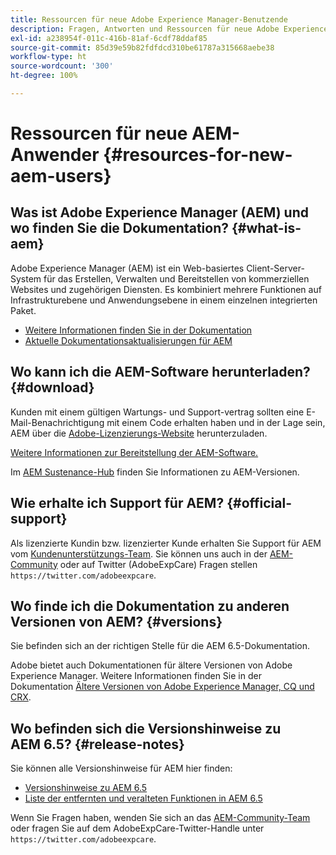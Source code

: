 ```yaml
---
title: Ressourcen für neue Adobe Experience Manager-Benutzende
description: Fragen, Antworten und Ressourcen für neue Adobe Experience Manager-Benutzende
exl-id: a238954f-011c-416b-81af-6cdf78ddaf85
source-git-commit: 85d39e59b82fdfdcd310be61787a315668aebe38
workflow-type: ht
source-wordcount: '300'
ht-degree: 100%

---
```


# Ressourcen für neue AEM-Anwender {#resources-for-new-aem-users}

## Was ist Adobe Experience Manager (AEM) und wo finden Sie die Dokumentation? {#what-is-aem}

Adobe Experience Manager (AEM) ist ein Web-basiertes Client-Server-System für das Erstellen, Verwalten und Bereitstellen von kommerziellen Websites und zugehörigen Diensten. Es kombiniert mehrere Funktionen auf Infrastrukturebene und Anwendungsebene in einem einzelnen integrierten Paket.

* [Weitere Informationen finden Sie in der Dokumentation](/help/sites-deploying/home.md)
* [Aktuelle Dokumentationsaktualisierungen für AEM](https://experienceleague.adobe.com/docs/experience-manager-release-information/aem-release-updates/doc-updates/documentation-updates.html?lang=de)

## Wo kann ich die AEM-Software herunterladen? {#download}

Kunden mit einem gültigen Wartungs- und Support-vertrag sollten eine E-Mail-Benachrichtigung mit einem Code erhalten haben und in der Lage sein, AEM über die [Adobe-Lizenzierungs-Website](https://licensing.adobe.com/) herunterzuladen.

[Weitere Informationen zur Bereitstellung der AEM-Software.](/help/sites-deploying/home.md)

Im [AEM Sustenance-Hub](https://experienceleague.adobe.com/docs/experience-manager-release-information/aem-release-updates/aem-releases-updates.html?lang=de) finden Sie Informationen zu AEM-Versionen.

## Wie erhalte ich Support für AEM? {#official-support}

Als lizenzierte Kundin bzw. lizenzierter Kunde erhalten Sie Support für AEM vom [Kundenunterstützungs-Team](https://experienceleague.adobe.com/?support-solution=General&amp;lang=de#support). Sie können uns auch in der [AEM-Community](https://experienceleaguecommunities.adobe.com:443/t5/adobe-experience-manager/ct-p/adobe-experience-manager-community) oder auf Twitter (AdobeExpCare) Fragen stellen `https://twitter.com/adobeexpcare`.

## Wo finde ich die Dokumentation zu anderen Versionen von AEM? {#versions}

Sie befinden sich an der richtigen Stelle für die AEM 6.5-Dokumentation.

Adobe bietet auch Dokumentationen für ältere Versionen von Adobe Experience Manager. Weitere Informationen finden Sie in der Dokumentation [Ältere Versionen von Adobe Experience Manager, CQ und CRX](https://experienceleague.adobe.com/docs/experience-manager-release-information/aem-release-updates/previous-updates/aem-previous-versions.html?lang=de).

## Wo befinden sich die Versionshinweise zu AEM 6.5? {#release-notes}

Sie können alle Versionshinweise für AEM hier finden:

* [Versionshinweise zu AEM 6.5](/help/release-notes/home.md)
* [Liste der entfernten und veralteten Funktionen in AEM 6.5](/help/release-notes/deprecated-removed-features.md)

Wenn Sie Fragen haben, wenden Sie sich an das [AEM-Community-Team](https://help-forums.adobe.com/content/adobeforums/de/experience-manager-forum/adobe-experience-manager.html) oder fragen Sie auf dem AdobeExpCare-Twitter-Handle unter `https://twitter.com/adobeexpcare`.
